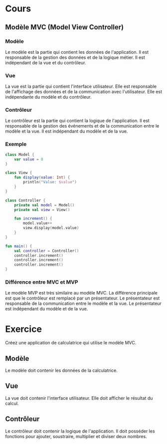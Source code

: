 # Cours

## Modèle MVC (Model View Controller)

### Modèle

Le modèle est la partie qui contient les données de l'application. Il est responsable de la gestion des données et de la logique métier. Il est indépendant de la vue et du contrôleur.

### Vue

La vue est la partie qui contient l'interface utilisateur. Elle est responsable de l'affichage des données et de la communication avec l'utilisateur. Elle est indépendante du modèle et du contrôleur.

### Contrôleur

Le contrôleur est la partie qui contient la logique de l'application. Il est responsable de la gestion des événements et de la communication entre le modèle et la vue. Il est indépendant du modèle et de la vue.

### Exemple

```kotlin
class Model {
    var value = 0
}

class View {
    fun display(value: Int) {
        println("Value: $value")
    }
}

class Controller {
    private val model = Model()
    private val view = View()

    fun increment() {
        model.value++
        view.display(model.value)
    }
}

fun main() {
    val controller = Controller()
    controller.increment()
    controller.increment()
    controller.increment()
}
```

### Différence entre MVC et MVP

Le modèle MVP est très similaire au modèle MVC. La différence principale est que le contrôleur est remplacé par un présentateur. Le présentateur est responsable de la communication entre le modèle et la vue. Le présentateur est indépendant du modèle et de la vue.

# Exercice

Créez une application de calculatrice qui utilise le modèle MVC.

## Modèle

Le modèle doit contenir les données de la calculatrice.

## Vue

La vue doit contenir l'interface utilisateur. Elle doit afficher le résultat du calcul.

## Contrôleur

Le contrôleur doit contenir la logique de l'application. Il doit posséder les fonctions pour ajouter, soustraire, multiplier et diviser deux nombres.


